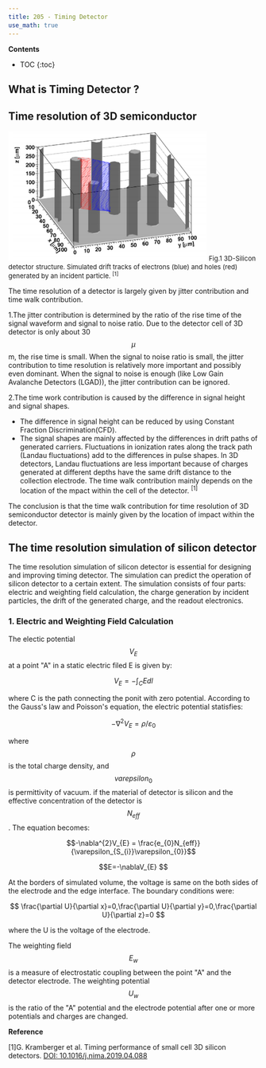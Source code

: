 ```yaml
---
title: 205 - Timing Detector  
use_math: true
---
```


**Contents**
* TOC
{:toc}

## What is Timing Detector ?
## Time resolution of 3D semiconductor

<img src="/images/3D_SiC_structure.png" width="400"/>

<font size=2 >
Fig.1  3D-Silicon detector structure. Simulated drift tracks of electrons (blue) and holes (red) generated by an incident particle. <sup>[1]</sup>
</font>

The time resolution of a detector is largely given by jitter contribution and time walk contribution.  

1.The jitter contribution is determined by the ratio of the rise time of the signal waveform and signal to noise ratio. Due to the detector cell of 3D detector is only about 30 $$\mu$$ m, the rise time is small. When the signal to noise ratio is small, the jitter contribution to time resolution is relatively more important and possibly even dominant. When the signal to noise is enough (like Low Gain Avalanche Detectors (LGAD)), the jitter contribution can be ignored.


2.The time work contribution is caused by the difference in signal height and signal shapes. 
- The difference in signal height can be reduced by using Constant Fraction Discrimination(CFD). 
- The signal shapes are mainly affected by the differences in drift paths of generated carriers. Fluctuations in ionization rates along the track path (Landau fluctuations) add to the differences in pulse shapes. In 3D detectors, Landau fluctuations are less important because of charges generated at different depths have the same drift distance to the collection electrode. The time walk contribution mainly depends on the location of the mpact within the cell of the detector. <sup>[1]</sup>


The conclusion is that the time walk contribution for time resolution of 3D semiconductor detector is mainly given by the location of impact within the detector.

## The time resolution simulation of silicon detector
The time resolution simulation of silicon detector is essential for designing and improving timing detector. The simulation can predict the operation of silicon detector to a certain extent. The simulation consists of four parts: electric and weighting field calculation, the charge generation by incident particles, the drift of the generated charge, and the readout electronics.
### 1. Electric and Weighting Field Calculation
The electic potential $$ V_{E} $$  at a point "A" in a static electric filed E is given by:

$$
V_{E}=-\int_{C}Edl 
$$

where C is the path connecting the ponit  with zero potential.  According to the Gauss's law and Poisson's equation, the electric potential statisfies:

$$ -\nabla^{2}V_{E} = \rho/\varepsilon_{0}   $$ 

where $$\rho$$ is the total charge density, and $$varepsilon_{0}$$ is permittivity of vacuum. if the material of detector is silicon and the effective concentration of the detector is $$ N_{eff}$$. The equation becomes:

$$-\nabla^{2}V_{E} = \frac{e_{0}N_{eff}}{\varepsilon_{S_{i}}\varepsilon_{0}}$$

$$E=-\nablaV_{E}   $$

At the borders of simulated volume, the voltage is same on the both sides of the electrode and the edge interface. The boundary conditions were:

$$
\frac{\partial U}{\partial x}=0,\frac{\partial U}{\partial y}=0,\frac{\partial U}{\partial z}=0  
$$

where the U is the voltage of the electrode.

The weighting field $$E_{w}$$ is a measure of electrostatic coupling between the point "A" and the detector electrode. The weighting potential $$U_{w}$$ is the ratio of the "A" potential and the electrode potential after one or more potentials and charges are changed.



**Reference**

[1]G. Kramberger et al. Timing performance of small cell 3D silicon detectors. [DOI: 10.1016/j.nima.2019.04.088](https://doi.org/10.1016/j.nima.2019.04.088)
